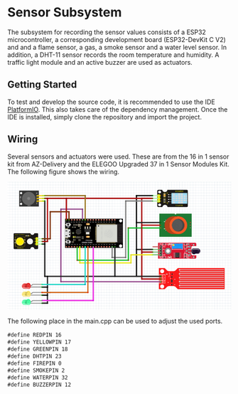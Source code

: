 # Sensor Subsystem
The subsystem for recording the sensor values consists of a ESP32 microcontroller, a corresponding development board (ESP32-DevKit C V2) and  and a flame sensor, a gas, a smoke sensor and a water level sensor. In addition, a DHT-11 sensor records the room temperature and humidity. A traffic light module and an active buzzer are used as actuators.
## Getting Started
To test and develop the source code, it is recommended to use the IDE [PlatformIO](https://platformio.org/). This also takes care of the dependency management. Once the IDE is installed, simply clone the repository and import the project.
## Wiring
Several sensors and actuators were used.  These are from the 16 in 1 sensor kit from AZ-Delivery and the ELEGOO Upgraded 37 in 1 Sensor Modules Kit. The following figure shows the wiring.

![alt text](https://github.com/hschaeufler/iot-app/blob/master/report/SensorErfassung_SP.PNG?raw=true)

The following place in the main.cpp can be used to adjust the used ports.
```
#define REDPIN 16
#define YELLOWPIN 17
#define GREENPIN 18
#define DHTPIN 23
#define FIREPIN 0
#define SMOKEPIN 2
#define WATERPIN 32
#define BUZZERPIN 12
```
